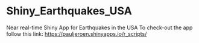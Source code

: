 # Shiny_Earthquakes_USA
Near real-time Shiny App for Earthquakes in the USA
To check-out the app follow this link: https://pauljeroen.shinyapps.io/r_scripts/
